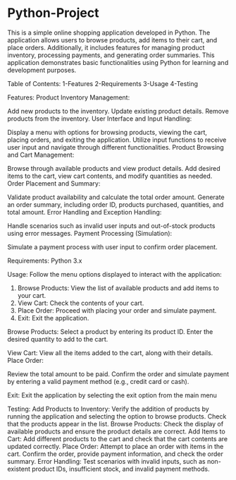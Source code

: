 # Python-Project
This is a simple online shopping application developed in Python. The application allows users to browse products, add items to their cart, and place orders. Additionally, it includes features for managing product inventory, processing payments, and generating order summaries. This application demonstrates basic functionalities using Python for learning and development purposes.

Table of Contents:
1-Features
2-Requirements
3-Usage
4-Testing

Features:
Product Inventory Management:

Add new products to the inventory.
Update existing product details.
Remove products from the inventory.
User Interface and Input Handling:

Display a menu with options for browsing products, viewing the cart, placing orders, and exiting the application.
Utilize input functions to receive user input and navigate through different functionalities.
Product Browsing and Cart Management:

Browse through available products and view product details.
Add desired items to the cart, view cart contents, and modify quantities as needed.
Order Placement and Summary:

Validate product availability and calculate the total order amount.
Generate an order summary, including order ID, products purchased, quantities, and total amount.
Error Handling and Exception Handling:

Handle scenarios such as invalid user inputs and out-of-stock products using error messages.
Payment Processing (Simulation):

Simulate a payment process with user input to confirm order placement.

Requirements:
Python 3.x

Usage:
Follow the menu options displayed to interact with the application:
1. Browse Products: View the list of available products and add items to your cart.
2. View Cart: Check the contents of your cart.
3. Place Order: Proceed with placing your order and simulate payment.
4. Exit: Exit the application.
   
Browse Products:
Select a product by entering its product ID.
Enter the desired quantity to add to the cart.

View Cart:
View all the items added to the cart, along with their details.
Place Order:

Review the total amount to be paid.
Confirm the order and simulate payment by entering a valid payment method (e.g., credit card or cash).

Exit:
Exit the application by selecting the exit option from the main menu

Testing:
Add Products to Inventory: Verify the addition of products by running the application and selecting the option to browse products. Check that the products appear in the list.
Browse Products: Check the display of available products and ensure the product details are correct.
Add Items to Cart: Add different products to the cart and check that the cart contents are updated correctly.
Place Order: Attempt to place an order with items in the cart. Confirm the order, provide payment information, and check the order summary.
Error Handling: Test scenarios with invalid inputs, such as non-existent product IDs, insufficient stock, and invalid payment methods.
